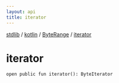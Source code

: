 ```yaml
---
layout: api
title: iterator
---
```

[stdlib](../../index.html) / [kotlin](../index.html) / [ByteRange](index.html) / [iterator](iterator.html)

# iterator

```
open public fun iterator(): ByteIterator
```
